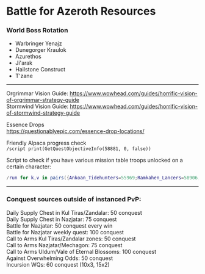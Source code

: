 # Battle for Azeroth Resources

### World Boss Rotation
* Warbringer Yenajz
* Dunegorger Kraulok
* Azurethos
* Ji'arak
* Hailstone Construct
* T'zane

---

Orgrimmar Vision Guide: <https://www.wowhead.com/guides/horrific-vision-of-orgrimmar-strategy-guide><br/>
Stormwind Vision Guide: <https://www.wowhead.com/guides/horrific-vision-of-stormwind-strategy-guide>

Essence Drops<br/>
<https://questionablyepic.com/essence-drop-locations/>

Friendly Alpaca progress check<br/>
`/script print(GetQuestObjectiveInfo(58881, 0, false))`

Script to check if you have various mission table troops unlocked on a certain character:
```lua
/run for k,v in pairs({Ankoan_Tidehunters=55969;Ramkahen_Lancers=58906;Rajani_Sparkcallers=58907})do print(format("%s: %s",k,IsQuestFlaggedCompleted(v) and "\124cff00ff00Unlocked\124r" or "\124cffff0000Locked\124r"))end
```

---

### Conquest sources outside of instanced PvP:
Daily Supply Chest in Kul Tiras/Zandalar: 50 conquest  
Daily Supply Chest in Nazjatar: 75 conquest  
Battle for Nazjatar: 50 conquest every win  
Battle for Nazjatar weekly quest: 100 conquest  
Call to Arms Kul Tiras/Zandalar zones: 50 conquest  
Call to Arms Nazjatar/Mechagon: 75 conquest  
Call to Arms Uldum/Vale of Eternal Blossoms: 100 conquest  
Against Overwhelming Odds: 50 conquest  
Incursion WQs: 60 conquest (10x3, 15x2)  
